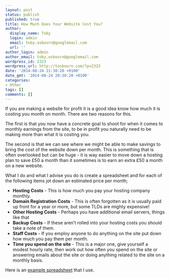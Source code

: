 ```yaml
---
layout: post
status: publish
published: true
title: How Much Does Your Website Cost You?
author:
  display_name: Toby
  login: admin
  email: toby.osbourn@googlemail.com
  url: ''
author_login: admin
author_email: toby.osbourn@googlemail.com
wordpress_id: 2323
wordpress_url: http://tosbourn.com/?p=2323
date: '2014-08-24 21:30:20 +0100'
date_gmt: '2014-08-24 20:30:20 +0100'
categories:
- Other
tags: []
comments: []
---
```

<p>If you are making a website for profit it is a good idea know how much it is costing you month on month. There are two reasons for this.</p>
<p>The first is that you now have a concrete goal to shoot for when it comes to monthly earnings from the site, to be in profit you naturally need to be making more than what it is costing you.</p>
<p>The second is that we can see where we might be able to make savings to bring the cost of the website down per month. This is something that is often overlooked but can be huge - it is way easier to move down a hosting plan to save £50 a month than it sometimes is to earn an extra £50 a month on a new website.</p>
<p>What I do and what I advise you do is create a spreadsheet and for each of the following items jot down an estimated price per month;</p>
<ul>
<li><strong>Hosting Costs</strong> - This is how much you pay your hosting company monthly.</li>
<li><strong>Domain Registration Costs</strong> - This is often forgotten as it is usually paid up front for a year or more, but some TLDs are mighty expensive!</li>
<li><strong>Other Hosting Costs</strong> - Perhaps you have additional email servers, things like that</li>
<li><strong>Backup Costs</strong> - If these aren’t rolled into your hosting costs you should take a note of them.</li>
<li><strong>Staff Costs</strong> - If you employ anyone to do anything on the site put down how much you pay them per month.</li>
<li><strong>Time you spend on the site</strong> - This is a major one, give yourself a modest hourly rate, then work out how often you spend on the site or answering emails about the site or doing anything related to the site on a monthly basis.</li>
</ul>
<p>Here is an <a href="https://docs.google.com/spreadsheets/d/1KTxureY6eR2ezZ2TZSLvuaE9GctXpyNySm8eUEFqnb0/edit#gid=150567305" target="_blank">example spreadsheet</a> that I use.</p>
